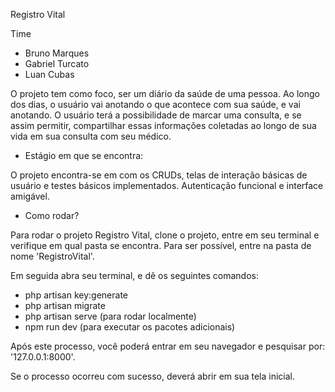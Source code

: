 Registro Vital

Time

* Bruno Marques
* Gabriel Turcato
* Luan Cubas

O projeto tem como foco, ser um diário da saúde de uma pessoa. Ao longo dos dias, o usuário vai anotando o que acontece
com sua saúde, e vai anotando. O usuário terá a possibilidade de marcar uma consulta, e se assim permitir, compartilhar
essas informações coletadas ao longo de sua vida em sua consulta com seu médico.

* Estágio em que se encontra:

O projeto encontra-se em com os CRUDs, telas de interação básicas de usuário e testes básicos implementados.
Autenticação funcional e interface amigável.

* Como rodar?

Para rodar o projeto Registro Vital, clone o projeto, entre em seu terminal e verifique em qual pasta se encontra. Para ser possível, entre na pasta de nome 'RegistroVital'.

Em seguida abra seu terminal, e dê os seguintes comandos:

* php artisan key:generate
* php artisan migrate
* php artisan serve (para rodar localmente)
* npm run dev (para executar os pacotes adicionais)

Após este processo, você poderá entrar em seu navegador e pesquisar por: '127.0.0.1:8000'. 

Se o processo ocorreu com sucesso, deverá abrir em sua tela inicial.
